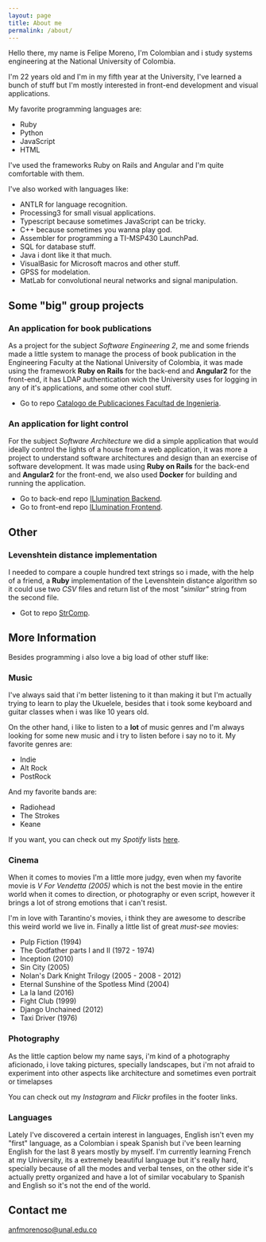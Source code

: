 ```yaml
---
layout: page
title: About me
permalink: /about/
---
```


Hello there, my name is Felipe Moreno, I'm Colombian and i study systems engineering at the National University of Colombia.

I'm 22 years old and I'm in my fifth year at the University, I've learned a bunch of stuff but I'm mostly interested in
front-end development and visual applications.

My favorite programming languages are:

- Ruby
- Python
- JavaScript
- HTML

I've used the frameworks Ruby on Rails and Angular and I'm quite comfortable with them.

I've also worked with languages like:

- ANTLR for language recognition.
- Processing3 for small visual applications.
- Typescript because sometimes JavaScript can be tricky.
- C++ because sometimes you wanna play god.
- Assembler for programming a TI-MSP430 LaunchPad.
- SQL for database stuff.
- Java i dont like it that much.
- VisualBasic for Microsoft macros and other stuff.
- GPSS for modelation.
- MatLab for convolutional neural networks and signal manipulation.


## Some "big" group projects

### An application for book publications

As a project for the subject _Software Engineering 2_, me and some friends made a little system to manage the
process of book publication in the Engineering Faculty at the National University of Colombia, it was made using the
framework **Ruby on Rails** for the back-end and **Angular2** for the front-end, it has LDAP authentication wich the
University uses for logging in any of it's applications, and some other cool stuff.

- Go to repo [Catalogo de Publicaciones Facultad de Ingenieria](https://github.com/CatalogoPublicacionesIngenieriaUnal/catalogoPublicaciones).

### An application for light control

For the subject _Software Architecture_ we did a simple application that would ideally control the lights of a house
from a web application, it was more a project to understand software architectures and design than an exercise of software
development. It was made using **Ruby on Rails** for the back-end and **Angular2** for the front-end, we also used **Docker**
for building and running the application.

- Go to back-end repo [ILlumination Backend](https://github.com/illuminationSA/Backend).
- Go to front-end repo [ILlumination Frontend](https://github.com/illuminationSA/Frontend).

## Other

### Levenshtein distance implementation

I needed to compare a couple hundred text strings so i made, with the help of a friend, a **Ruby** implementation of the
Levenshtein distance algorithm so it could use two _CSV_ files and return list of the most _"similar"_ string from the second file.

- Got to repo [StrComp](https://github.com/anfmorenoso/strcomp).

## More Information

Besides programming i also love a big load of other stuff like:

### Music

I've always said that i'm better listening to it than making it but I'm actually trying to learn to play the Ukuelele,
besides that i took some keyboard and guitar classes when i was like 10 years old.

On the other hand, i like to listen to a **lot** of music genres and I'm always looking for some new music and i try
to listen before i say no to it. My favorite genres are:

- Indie
- Alt Rock
- PostRock

And my favorite bands are:

- Radiohead
- The Strokes
- Keane

If you want, you can check out my _Spotify_ lists [here](https://open.spotify.com/user/12161509218).

### Cinema

When it comes to movies I'm a little more judgy, even when my favorite movie is _V For Vendetta (2005)_ which is not
the best movie in the entire world when it comes to direction, or photography or even script, however it brings a lot
of strong emotions that i can't resist.

I'm in love with Tarantino's movies, i think they are awesome to describe this weird world we live in. Finally a little
list of great _must-see_ movies:

- Pulp Fiction (1994)
- The Godfather parts I and II (1972 - 1974)
- Inception (2010)
- Sin City (2005)
- Nolan's Dark Knight Trilogy (2005 - 2008 - 2012)
- Eternal Sunshine of the Spotless Mind (2004)
- La la land (2016)
- Fight Club (1999)
- Django Unchained (2012)
- Taxi Driver (1976)

### Photography

As the little caption below my name says, i'm kind of a photography aficionado, i love taking pictures, specially
landscapes, but i'm not afraid to experiment into other aspects like architecture and sometimes even portrait or timelapses

You can check out my _Instagram_ and _Flickr_ profiles in the footer links.

### Languages

Lately I've discovered a certain interest in languages, English isn't even my "first" language, as a Colombian i speak Spanish
but i've been learning English for the last 8 years mostly by myself. I'm currently learning French at my University, its a
extremely beautiful language but it's really hard, specially because of all the modes and verbal tenses, on the other side it's
actually pretty organized and have a lot of similar vocabulary to Spanish and English so it's not the end of the world. 

## Contact me

[anfmorenoso@unal.edu.co](mailto:anfmorenoso@unal.edu.co)
